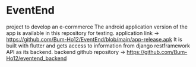 # EventEnd
 project to develop an e-cormmerce
 The android application version of the app is available in this repository for testing.
 application link -> https://github.com/Bum-Ho12/EventEnd/blob/main/app-release.apk
 It is built with flutter and gets access to information from django restframework API as its backend.
  backend github repository -> https://github.com/Bum-Ho12/eventend_backend
 
